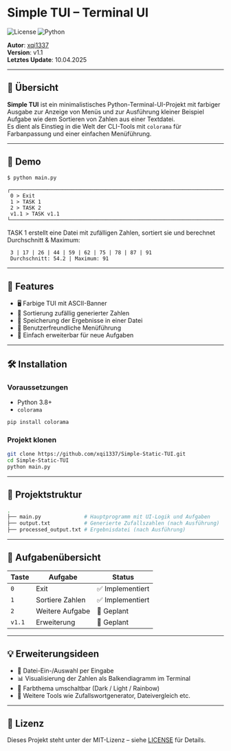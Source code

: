 # Simple TUI – Terminal UI

![License](https://img.shields.io/badge/license-MIT-blue.svg)  ![Python](https://img.shields.io/badge/python-3.x-blue.svg) 

**Autor**: [xqi1337](https://github.com/xqi1337)  
**Version**: v1.1  
**Letztes Update**: 10.04.2025

---

## 🧩 Übersicht

**Simple TUI** ist ein minimalistisches Python-Terminal-UI-Projekt mit farbiger Ausgabe zur Anzeige von Menüs und zur Ausführung kleiner Beispiel Aufgabe wie dem Sortieren von Zahlen aus einer Textdatei.  
Es dient als Einstieg in die Welt der CLI-Tools mit `colorama` für Farbanpassung und einer einfachen Menüführung.

---

## 📸 Demo

```bash
$ python main.py
```

```
┌─────────────────────────────────────────────────────────────────────────────────────┐
 0 > Exit
 1 > TASK 1
 2 > TASK 2
 v1.1 > TASK v1.1
└─────────────────────────────────────────────────────────────────────────────────────┘
```

TASK 1 erstellt eine Datei mit zufälligen Zahlen, sortiert sie und berechnet Durchschnitt & Maximum:

```
 3 | 17 | 26 | 44 | 59 | 62 | 75 | 78 | 87 | 91  
 Durchschnitt: 54.2 | Maximum: 91
```

---

## 🚀 Features

- 🖥️ Farbige TUI mit ASCII-Banner
- 🔢 Sortierung zufällig generierter Zahlen
- 🧾 Speicherung der Ergebnisse in einer Datei
- 💬 Benutzerfreundliche Menüführung
- 🧪 Einfach erweiterbar für neue Aufgaben

---

## 🛠️ Installation

### Voraussetzungen

- Python 3.8+
- `colorama`

```bash
pip install colorama
```

### Projekt klonen

```bash
git clone https://github.com/xqi1337/Simple-Static-TUI.git
cd Simple-Static-TUI
python main.py
```

---

## 📂 Projektstruktur

```bash
.
├── main.py              # Hauptprogramm mit UI-Logik und Aufgaben
├── output.txt           # Generierte Zufallszahlen (nach Ausführung)
├── processed_output.txt # Ergebnisdatei (nach Ausführung)
```

---

## 📌 Aufgabenübersicht

| Taste     | Aufgabe             | Status               |
|-----------|---------------------|----------------------|
| `0`       | Exit                | ✅ Implementiert     |
| `1`       | Sortiere Zahlen     | ✅ Implementiert     |
| `2`       | Weitere Aufgabe     | 🚧 Geplant           |
| `v1.1`    | Erweiterung         | 🚧 Geplant           |

---

## 💡 Erweiterungsideen

- 📁 Datei-Ein-/Auswahl per Eingabe
- 📊 Visualisierung der Zahlen als Balkendiagramm im Terminal
- 🌈 Farbthema umschaltbar (Dark / Light / Rainbow)
- 🧠 Weitere Tools wie Zufallswortgenerator, Dateivergleich etc.

---

## 📜 Lizenz

Dieses Projekt steht unter der MIT-Lizenz – siehe [LICENSE](LICENSE) für Details.
